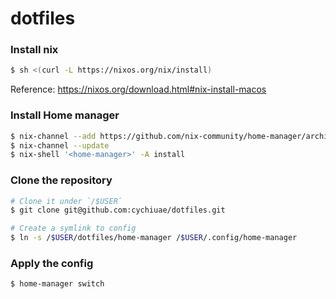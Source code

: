 # dotfiles

### Install nix

```sh
$ sh <(curl -L https://nixos.org/nix/install)
```

Reference: https://nixos.org/download.html#nix-install-macos

### Install Home manager

```sh
$ nix-channel --add https://github.com/nix-community/home-manager/archive/master.tar.gz home-manager
$ nix-channel --update
$ nix-shell '<home-manager>' -A install
```

### Clone the repository

```sh
# Clone it under `/$USER`
$ git clone git@github.com:cychiuae/dotfiles.git
```

```sh
# Create a symlink to config
$ ln -s /$USER/dotfiles/home-manager /$USER/.config/home-manager
```

### Apply the config

```sh
$ home-manager switch
```
